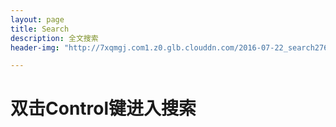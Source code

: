 ```yaml
---
layout: page
title: Search
description: 全文搜索
header-img: "http://7xqmgj.com1.z0.glb.clouddn.com/2016-07-22_search27696.jpeg"

---
```













# 双击Control键进入搜索